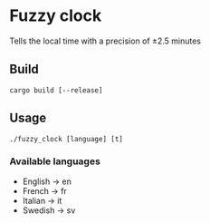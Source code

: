 # Fuzzy clock
Tells the local time with a precision of ±2.5 minutes

## Build
 ```cargo build [--release]```

## Usage
```./fuzzy_clock [language] [t]```

### Available languages
- English -> en
- French -> fr
- Italian -> it
- Swedish -> sv

